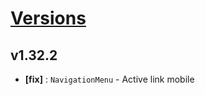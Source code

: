 # [Versions](https://github.com/Tracktor/design-system/releases)

## v1.32.2
- **[fix]** : `NavigationMenu`  - Active link mobile

